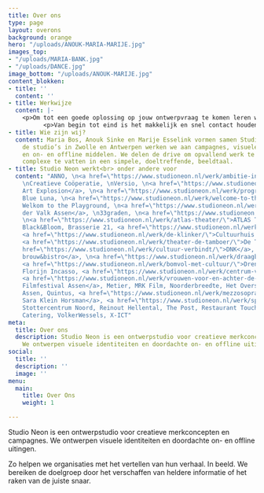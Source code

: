 ```yaml
---
title: Over ons
type: page
layout: overons
background: orange
hero: "/uploads/ANOUK-MARIA-MARIJE.jpg"
images_top:
- "/uploads/MARIA-BANK.jpg"
- "/uploads/DANCE.jpg"
image_bottom: "/uploads/ANOUK-MARIJE.jpg"
content_blokken:
- title: ''
  content: ''
- title: Werkwijze
  content: |-
    <p>Om tot een goede oplossing op jouw ontwerpvraag te komen leren we de organisatie eerst graag goed kennen. We gaan in gesprek, stellen vragen en kaderen zo samen de behoefte. Na de ontwerpfase presenteren we een sterk concept en verrassende uitingen die met oog voor detail zijn ontworpen.</p>
          <p>Van begin tot eind is het makkelijk en snel contact houden.</p>
- title: Wie zijn wij?
  content: Maria Bos, Anouk Sinke en Marije Esselink vormen samen Studio Neon. Vanuit
    de studio’s in Zwolle en Antwerpen werken we aan campagnes, visuele identiteiten
    en on- en offline middelen. We delen de drive om opvallend werk te maken. Het
    complexe te vatten in een simpele, doeltreffende, beeldtaal.
- title: Studio Neon werkt<br> onder andere voor
  content: "ANNO, \n<a href=\"https://www.studioneon.nl/werk/ambitie-in-beeld/\" Staatsbosbeheer</a>,
    \nCreatieve Coöperatie, \nVersio, \n<a href=\"https://www.studioneon.nl/werk/art-explosion/\"
    Art Explosion</a>, \n<a href=\"https://www.studioneon.nl/werk/programmeur-samensteller-en-curator/\"<a/>
    Blue Luna, \n<a href=\"https://www.studioneon.nl/werk/welcome-to-the-playground/</a>
    Welkom to the Playground, \n<a href=\"https://www.studioneon.nl/werk/28dining/\">Van
    der Valk Assen</a>, \n33graden, \n<a href=\"https://www.studioneon.nl/werk/juridisch-ingewikkeld/\">050legal</a>,
    \n<a href=\"https://www.studioneon.nl/werk/atlas-theater/\">ATLAS Theater</a>,
    Black&Bloom, Brasserie 21, <a href=\"https://www.studioneon.nl/werk/conversies/\">Conversies.nl</a>,
    <a href=\"https://www.studioneon.nl/werk/de-klinker/\">Cultuurhuis De Klinker</a>,
    <a href=\"https://www.studioneon.nl/werk/theater-de-tamboer/\">De Tamboer, <a
    href=\"https://www.studioneon.nl/werk/cultuur-verbindt/\">DNK</a>, \n<a href=\"https://www.studioneon.nl/werk/dit-is-dokjard/\">Dokjard
    brouw&bistro</a>, \n<a href=\"https://www.studioneon.nl/werk/draagbaar/\">Draagbaar</a>,
    <a href=\"https://www.studioneon.nl/werk/bomvol-met-cultuur/\">Drentse Theaters</a>,
    Florijn Incasso, <a href=\"https://www.studioneon.nl/werk/centrum-voor-de-kunsten/\">ICO</a>,
    <a href=\"https://www.studioneon.nl/werk/vrouwen-voor-en-achter-de-camera/\">Internationaal
    Filmfestival Assen</a>, Metier, MRK Film, Noorderbreedte, Het Oversticht, <a href=\"https://www.studioneon.nl/werk/festival-vibes/</a>Preuvenement
    Assen, Quintus, <a href=\"https://www.studioneon.nl/werk/mezzosopraan-in-beeld/\">Mezzosopraan
    Sara Klein Horsman</a>, <a href=\"https://www.studioneon.nl/werk/spacewinner/\">Spacewinner</a>,
    Stottercentrum Noord, Reinout Hellental, The Post, Restaurant Touché, Van Lier
    Catering, VolkerWessels, X-ICT"
meta:
  title: Over ons
  description: Studio Neon is een ontwerpstudio voor creatieve merkconcepten en campagnes.
    We ontwerpen visuele identiteiten en doordachte on- en offline uitingen.
social:
  title: ''
  description: ''
  image: ''
menu:
  main:
    title: Over Ons
    weight: 1

---
```

Studio Neon is een ontwerpstudio voor creatieve merkconcepten en campagnes. We ontwerpen visuele identiteiten en doordachte on- en offline uitingen.

Zo helpen we organisaties met het vertellen van hun verhaal. In beeld. We bereiken de doelgroep door het verschaffen van heldere informatie of het raken van de juiste snaar.